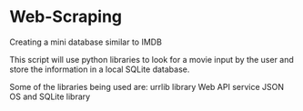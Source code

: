 # Web-Scraping
Creating a mini database similar to IMDB

This script will use python libraries to look for a movie input by the user and store the information 
in a local SQLite database. 

Some of the libraries being used are:
  urrlib library
  Web API service
  JSON
  OS
  and SQLite library
